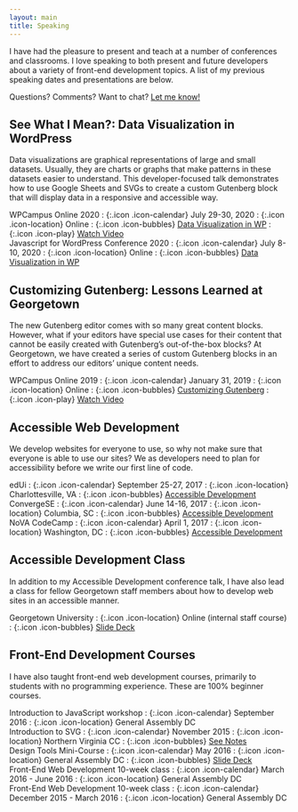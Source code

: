 ```yaml
---
layout: main
title: Speaking
---
```


I have had the pleasure to present and teach at a number of conferences and classrooms. I love speaking to both present and future developers about a variety of front-end development topics. A list of my previous speaking dates and presentations are below.

Questions? Comments? Want to chat? [Let me know!](/contact)

<section markdown="1" class="has-background copper" aria-label="Data Visualization in WordPress">

## See What I Mean?: Data Visualization in WordPress

Data visualizations are graphical representations of large and small datasets. Usually, they are charts or graphs that make patterns in these datasets easier to understand. This developer-focused talk demonstrates how to use Google Sheets and SVGs to create a custom Gutenberg block that will display data in a responsive and accessible way.

<div markdown="1" class="speaking-details">
<div markdown="1">
WPCampus Online 2020
: {:.icon .icon-calendar} July 29-30, 2020
: {:.icon .icon-location} Online
: {:.icon .icon-bubbles} <a href="https://talks.jhalabi.com/datavis-lightning" aria-label="Data Visualization in WP lightning talk slides">Data Visualization in WP</a>
: {:.icon .icon-play} <a href="https://2020.wpcampus.org/schedule/lightning-talks/data-visualization-in-wordpress/#video" aria-label="Data Visualization in WP talk video">Watch Video</a>
</div>

<div markdown="1">
Javascript for WordPress Conference 2020
: {:.icon .icon-calendar} July 8-10, 2020
: {:.icon .icon-location} Online
: {:.icon .icon-bubbles} <a href="https://talks.jhalabi.com/datavis" aria-label="Data Visualization in WP talk slides">Data Visualization in WP</a>
</div>
</div>

</section>


<section markdown="1" aria-label="Customizing Gutenberg">

## Customizing Gutenberg: Lessons Learned at Georgetown

The new Gutenberg editor comes with so many great content blocks. However, what if your editors have special use cases for their content that cannot be easily created with Gutenberg’s out-of-the-box blocks? At Georgetown, we have created a series of custom Gutenberg blocks in an effort to address our editors’ unique content needs.

<div markdown="1" class="speaking-details">
<div markdown="1">
WPCampus Online 2019
: {:.icon .icon-calendar} January 31, 2019
: {:.icon .icon-location} Online
: {:.icon .icon-bubbles} <a href="https://talks.jhalabi.com/gutenberg" aria-label="Customizing Gutenberg talk slides">Customizing Gutenberg</a>
: {:.icon .icon-play} <a href="https://online.wpcampus.org/schedule/customizing-gutenberg-lessons-learned-at-georgetown/" aria-label="Customizing Gutenberg talk video">Watch Video</a>
</div>
</div>

</section>


<section markdown="1" class="has-background copper" aria-label="Accessible Web Development">

## Accessible Web Development

We develop websites for everyone to use, so why not make sure that everyone is able to use our sites? We as developers need to plan for accessibility before we write our first line of code.

<div markdown="1" class="speaking-details">
<div markdown="1">
edUi
: {:.icon .icon-calendar} September 25-27, 2017
: {:.icon .icon-location} Charlottesville, VA
: {:.icon .icon-bubbles} <a href="https://talks.jhalabi.com/accessibility-edui" aria-label="Accessible Development talk slides for edUi">Accessible Development</a>
</div>

<div markdown="1">
ConvergeSE
: {:.icon .icon-calendar} June 14-16, 2017
: {:.icon .icon-location} Columbia, SC
: {:.icon .icon-bubbles} <a href="https://talks.jhalabi.com/accessibility" aria-label="Accessible Development talk slides">Accessible Development</a>
</div>

<div markdown="1">
NoVA CodeCamp
: {:.icon .icon-calendar} April 1, 2017
: {:.icon .icon-location} Washington, DC
: {:.icon .icon-bubbles} <a href="https://talks.jhalabi.com/accessibility" aria-label="Accessible Development talk slides">Accessible Development</a>
</div>
</div>

</section>


<section markdown="1" aria-label="Accessible Development Class">

## Accessible Development Class

In addition to my Accessible Development conference talk, I have also lead a class for fellow Georgetown staff members about how to develop web sites in an accessible manner.

<div markdown="1" class="speaking-details">
<div markdown="1">
Georgetown University
: {:.icon .icon-location} Online (internal staff course)
: {:.icon .icon-bubbles} <a href="https://talks.jhalabi.com/accessibilityclass" aria-label="Accessible Development Class slides">Slide Deck</a>
</div>
</div>

</section>


<section markdown="1" class="has-background timberwolf" aria-label="Front-End Development Courses">

## Front-End Development Courses

I have also taught front-end web development courses, primarily to students with no programming experience. These are 100% beginner courses.

<div markdown="1" class="speaking-details">
<div markdown="1">
Introduction to JavaScript workshop
: {:.icon .icon-calendar} September 2016
: {:.icon .icon-location} General Assembly DC
</div>

<div markdown="1">
Introduction to SVG
: {:.icon .icon-calendar} November 2015
: {:.icon .icon-location} Northern Virginia CC
: {:.icon .icon-bubbles} <a href="https://github.com/thatdevgirl/svg-intro" aria-label="Introduction to SVG notes">See Notes</a>
</div>

<div markdown="1">
Design Tools Mini-Course
: {:.icon .icon-calendar} May 2016
: {:.icon .icon-location} General Assembly DC
: {:.icon .icon-bubbles} <a href="https://talks.jhalabi.com/designtools" aria-label="Design Tools Mini-Course slides">Slide Deck</a>
</div>

<div markdown="1">
Front-End Web Development 10-week class
: {:.icon .icon-calendar} March 2016 - June 2016
: {:.icon .icon-location} General Assembly DC
</div>

<div markdown="1">
Front-End Web Development 10-week class
: {:.icon .icon-calendar} December 2015 - March 2016
: {:.icon .icon-location} General Assembly DC
</div>
</div>
</section>
